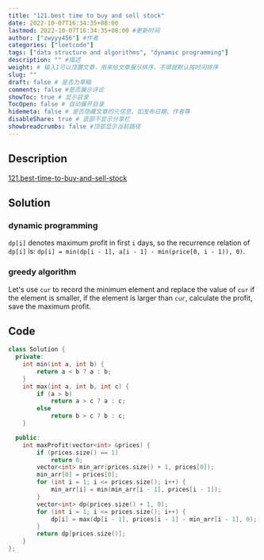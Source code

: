 ```yaml
---
title: "121.best time to buy and sell stock"
date: 2022-10-07T16:34:35+08:00
lastmod: 2022-10-07T16:34:35+08:00 #更新时间
author: ["zwyyy456"] #作者
categories: ["leetcode"]
tags: ["data structure and algorithms", "dynamic programming"]
description: "" #描述
weight: # 输入1可以顶置文章，用来给文章展示排序，不填就默认按时间排序
slug: ""
draft: false # 是否为草稿
comments: false #是否展示评论
showToc: true # 显示目录
TocOpen: false # 自动展开目录
hidemeta: false # 是否隐藏文章的元信息，如发布日期、作者等
disableShare: true # 底部不显示分享栏
showbreadcrumbs: false #顶部显示当前路径
---
```

## Description
[121.best-time-to-buy-and-sell-stock](https://leetcode.cn/problems/best-time-to-buy-and-sell-stock/)

## Solution
### dynamic programming
`dp[i]` denotes maximum profit in first `i` days, so the recurrence relation of `dp[i]` is: `dp[i] = min(dp[i - 1], a[i - 1] - min(price[0, i - 1)), 0)`.

### greedy algorithm
Let's use `cur` to record the minimum element and replace the value of `cur` if the element is smaller, if the element is larger than `cur`, calculate the profit,  save the maximum profit.

## Code
```cpp
class Solution {
  private:
    int min(int a, int b) {
        return a < b ? a : b;
    }
    int max(int a, int b, int c) {
        if (a > b)
            return a > c ? a : c;
        else
            return b > c ? b : c;
    }

  public:
    int maxProfit(vector<int> &prices) {
        if (prices.size() == 1)
            return 0;
        vector<int> min_arr(prices.size() + 1, prices[0]);
        min_arr[0] = prices[0];
        for (int i = 1; i <= prices.size(); i++) {
            min_arr[i] = min(min_arr[i - 1], prices[i - 1]);
        }
        vector<int> dp(prices.size() + 1, 0);
        for (int i = 1; i <= prices.size(); i++) {
            dp[i] = max(dp[i - 1], prices[i - 1] - min_arr[i - 1], 0);
        }
        return dp[prices.size()];
    }
};
```

